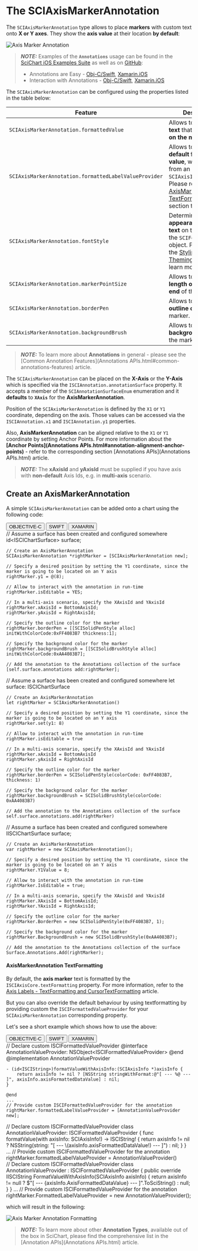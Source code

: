 # The SCIAxisMarkerAnnotation
The `SCIAxisMarkerAnnotation` type allows to place **markers** with custom text onto **X or Y axes**. 
They show the **axis value** at their location **by default**:

![Axis Marker Annotation](img/annotations/axis-marker-annotation.png)

> **_NOTE:_** Examples of the **`Annotations`** usage can be found in the [SciChart iOS Examples Suite](https://www.scichart.com/examples/ios-chart/) as well as on [GitHub](https://github.com/ABTSoftware/SciChart.iOS.Examples):
> 
> - Annotations are Easy - [Obj-C/Swift](https://www.scichart.com/example/ios-chart-chart-annotations-are-easy-example/), [Xamarin.iOS](https://www.scichart.com/example/xamarin-chart-annotations-example/)
> - Interaction with Annotations - [Obj-C/Swift](https://www.scichart.com/example/ios-chart/ios-chart-chart-interaction-with-annotations-example/), [Xamarin.iOS](https://www.scichart.com/example/xamarin-chart/xamarin-chart-interaction-with-annotations-example/)

The `SCIAxisMarkerAnnotation` can be configured using the properties listed in the table below:

| **Feature**                                           | **Description**                                                    | 
| ----------------------------------------------------- | ------------------------------------------------------------------ |
| `SCIAxisMarkerAnnotation.formattedValue`              | Allows to specify the **text** that will appear **on the marker**. |
| `SCIAxisMarkerAnnotation.formattedLabelValueProvider` | Allows to override the **default formatted value**, which comes from an axis via an `SCIAxisInfo` object. Please refer to the [AxisMarkerAnnotation TextFormatting](#axismarkerannotation-textformatting) section to learn more.|
| `SCIAxisMarkerAnnotation.fontStyle`                   | Determines the **appearance of the text** on the marker via the `SCIFontStyle` object. Please refer to the [Styling and Theming](scipenstyle-scibrushstyle-and-scifontstyle.html) article to learn more. |
| `SCIAxisMarkerAnnotation.markerPointSize`             | Allows to specify the **length of the pointed end** of the marker. |
| `SCIAxisMarkerAnnotation.borderPen`                   | Allows to specify the **outline color** of the marker.             |
| `SCIAxisMarkerAnnotation.backgroundBrush`             | Allows to specify the **background brush** of the marker.          |

> **_NOTE:_** To learn more about **Annotations** in general - please see the [Common Annotation Features](Annotations APIs.html#common-annotations-features) article.

The `SCIAxisMarkerAnnotation` can be placed on the **X-Axis** or the **Y-Axis** which is specified via the `ISCIAnnotation.annotationSurface` property.
It accepts a member of the `SCIAnnotationSurfaceEnum` enumeration and it **defaults** to **`XAxis`** for the **AxisMarkerAnnotation**.

Position of the `SCIAxisMarkerAnnotation` is defined by the `X1` or `Y1` coordinate, depending on the axis. 
Those values can be accessed via the `ISCIAnnotation.x1` and `ISCIAnnotation.y1` properties.

Also, **AxisMarkerAnnotation** can be aligned relative to the `X1` or `Y1` coordinate by setting Anchor Points. 
For more information about the **[Anchor Points](Annotations APIs.html#annotation-alignment-anchor-points)** - refer to the corresponding section [Annotations APIs](Annotations APIs.html) article.

> **_NOTE:_** The **xAxisId** and **yAxisId** must be supplied if you have axis with **non-default** Axis Ids, e.g. in **multi-axis** scenario.

## Create an AxisMarkerAnnotation
A simple `SCIAxisMarkerAnnotation` can be added onto a chart using the following code:

<div class="code-snippet-tabs">
  <button class="code-snippet-tab" onclick="showCodeFor(event, 'objectivec')">OBJECTIVE-C</button>
  <button class="code-snippet-tab" onclick="showCodeFor(event, 'swift')">SWIFT</button>
  <button class="code-snippet-tab" onclick="showCodeFor(event, 'cs')">XAMARIN</button>
</div>
<div class="code-snippet" id="objectivec">
    // Assume a surface has been created and configured somewhere
    id&lt;ISCIChartSurface&gt; surface;

    // Create an AxisMarkerAnnotation
    SCIAxisMarkerAnnotation *rightMarker = [SCIAxisMarkerAnnotation new];
    
    // Specify a desired position by setting the Y1 coordinate, since the marker is going to be located on an Y axis
    rightMarker.y1 = @(8);

    // Allow to interact with the annotation in run-time
    rightMarker.isEditable = YES;

    // In a multi-axis scenario, specify the XAxisId and YAxisId
    rightMarker.xAxisId = BottomAxisId;
    rightMarker.yAxisId = RightAxisId;
    
    // Specify the outline color for the marker
    rightMarker.borderPen = [[SCISolidPenStyle alloc] initWithColorCode:0xFF4083B7 thickness:1];

    // Specify the background color for the marker
    rightMarker.backgroundBrush = [[SCISolidBrushStyle alloc] initWithColorCode:0xAA4083B7];
    
    // Add the annotation to the Annotations collection of the surface
    [self.surface.annotations add:rightMarker];
</div>
<div class="code-snippet" id="swift">
    // Assume a surface has been created and configured somewhere
    let surface: ISCIChartSurface

    // Create an AxisMarkerAnnotation
    let rightMarker = SCIAxisMarkerAnnotation()
    
    // Specify a desired position by setting the Y1 coordinate, since the marker is going to be located on an Y axis
    rightMarker.set(y1: 8)

    // Allow to interact with the annotation in run-time
    rightMarker.isEditable = true

    // In a multi-axis scenario, specify the XAxisId and YAxisId
    rightMarker.xAxisId = BottomAxisId
    rightMarker.yAxisId = RightAxisId
    
    // Specify the outline color for the marker
    rightMarker.borderPen = SCISolidPenStyle(colorCode: 0xFF4083B7, thickness: 1)

    // Specify the background color for the marker
    rightMarker.backgroundBrush = SCISolidBrushStyle(colorCode: 0xAA4083B7)

    // Add the annotation to the Annotations collection of the surface
    self.surface.annotations.add(rightMarker)
</div>
<div class="code-snippet" id="cs">
    // Assume a surface has been created and configured somewhere
    IISCIChartSurface surface;

    // Create an AxisMarkerAnnotation
    var rightMarker = new SCIAxisMarkerAnnotation();

    // Specify a desired position by setting the Y1 coordinate, since the marker is going to be located on an Y axis
    rightMarker.Y1Value = 8;

    // Allow to interact with the annotation in run-time
    rightMarker.IsEditable = true;

    // In a multi-axis scenario, specify the XAxisId and YAxisId
    rightMarker.XAxisId = BottomAxisId;
    rightMarker.YAxisId = RightAxisId;

    // Specify the outline color for the marker
    rightMarker.BorderPen = new SCISolidPenStyle(0xFF4083B7, 1);

    // Specify the background color for the marker
    rightMarker.BackgroundBrush = new SCISolidBrushStyle(0xAA4083B7);

    // Add the annotation to the Annotations collection of the surface
    Surface.Annotations.Add(rightMarker);
</div>

#### AxisMarkerAnnotation TextFormatting
By default, the **axis marker** text is formatted by the `ISCIAxisCore.textFormatting` property. For more information, refer to the [Axis Labels - TextFormatting and CursorTextFormatting](axis-labels---textformatting-and-cursortextformatting.html) article.

But you can also override the default behaviour by using textformatting by providing custom the `ISCIFormattedValueProvider` for your `SCIAxisMarkerAnnotation` corresponding property.

Let's see a short example which shows how to use the above:

<div class="code-snippet-tabs">
  <button class="code-snippet-tab" onclick="showCodeFor(event, 'objectivec')">OBJECTIVE-C</button>
  <button class="code-snippet-tab" onclick="showCodeFor(event, 'swift')">SWIFT</button>
  <button class="code-snippet-tab" onclick="showCodeFor(event, 'cs')">XAMARIN</button>
</div>
<div class="code-snippet" id="objectivec">
    // Declare custom ISCIFormattedValueProvider
    @interface AnnotationValueProvider: NSObject&lt;ISCIFormattedValueProvider&gt;
    @end
    @implementation AnnotationValueProvider

    - (id<ISCIString>)formatValueWithAxisInfo:(SCIAxisInfo *)axisInfo {
        return axisInfo != nil ? [NSString stringWithFormat:@"[ --- %@ --- ]", axisInfo.axisFormattedDataValue] : nil;
    }

    @end
    ...
    // Provide custom ISCIFormattedValueProvider for the annotation
    rightMarker.formattedLabelValueProvider = [AnnotationValueProvider new];
</div>
<div class="code-snippet" id="swift">
    // Declare custom ISCIFormattedValueProvider
    class AnnotationValueProvider: ISCIFormattedValueProvider {
        func formatValue(with axisInfo: SCIAxisInfo!) -> ISCIString! {
            return axisInfo != nil ? NSString(string: "[ --- \(axisInfo.axisFormattedDataValue!) --- ]") : nil;
        }
    }
    ...
    // Provide custom ISCIFormattedValueProvider for the annotation
    rightMarker.formattedLabelValueProvider = AnnotationValueProvider()
</div>
<div class="code-snippet" id="cs">
    // Declare custom ISCIFormattedValueProvider
    class AnnotationValueProvider : ISCIFormattedValueProvider
    {
        public override IISCIString FormatValueWithAxisInfo(SCIAxisInfo axisInfo)
        {
            return axisInfo != null ? $"[ --- {axisInfo.AxisFormattedDataValue} --- ]".ToSciString() : null;
        }
    }
    ...
    // Provide custom ISCIFormattedValueProvider for the annotation
    rightMarker.FormattedLabelValueProvider = new AnnotationValueProvider();
</div>

which will result in the following:

![Axis Marker Annotation Formatting](img/annotations/axis-marker-annotation-formatting.png)

> **_NOTE:_** To learn more about other **Annotation Types**, available out of the box in SciChart, please find the comprehensive list in the [Annotation APIs](Annotations APIs.html) article.